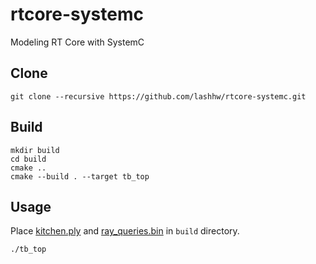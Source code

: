 # rtcore-systemc
Modeling RT Core with SystemC

## Clone
```shell
git clone --recursive https://github.com/lashhw/rtcore-systemc.git
```

## Build
```shell
mkdir build
cd build
cmake ..
cmake --build . --target tb_top
```

## Usage
Place [kitchen.ply](https://drive.google.com/file/d/1a9jkAWW94ez3sJRQ8pJa9crPwDPc2m5P/view?usp=sharing) and [ray_queries.bin](https://drive.google.com/file/d/125fEeSPRotU1eA4HJ4FtO8Qh9pM6q_gk/view?usp=sharing) in `build` directory.
```shell
./tb_top
```